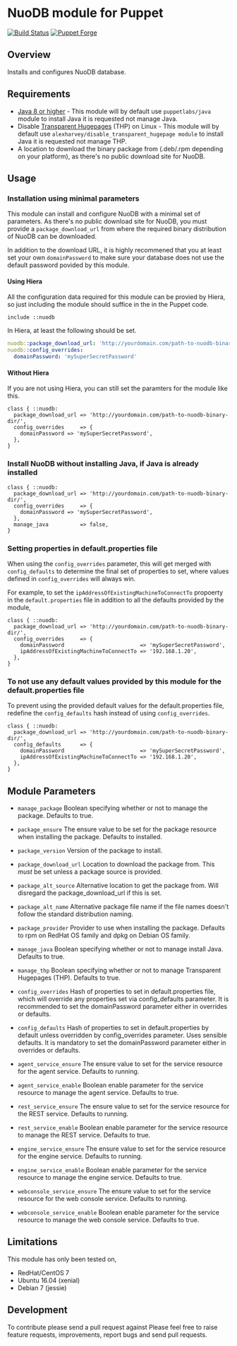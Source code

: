 # NuoDB module for Puppet

[![Build Status](https://travis-ci.org/alfasystems/puppet-nuodb.svg?branch=master)](https://travis-ci.org/alfasystems/puppet-nuodb)
[![Puppet Forge](https://img.shields.io/puppetforge/v/alfasystems/nuodb.svg)](https://forge.puppetlabs.com/alfasystems/nuodb)

## Overview

Installs and configures NuoDB database.

## Requirements

* [Java 8 or higher](http://doc.nuodb.com/Latest/Content/System-Requirements.htm) - This module will by default use ``puppetlabs/java`` module to install Java it is requested not manage Java.
* Disable [Transparent Hugepages](http://doc.nuodb.com/Latest/Content/Note-About-%20Using-Transparent-Huge-Pages.htm) (THP) on Linux - This module will by default use ``alexharvey/disable_transparent_hugepage module`` to install Java it is requested not manage THP.
* A location to download the binary package from (.deb/.rpm depending on your platform), as there's no public download site for NuoDB.

## Usage

### Installation using minimal parameters

This module can install and configure NuoDB with a minimal set of parameters. As there's no public download site for NuoDB, you must provide a ``package_download_url`` from where the required binary distribution of NuoDB can be downloaded.

In addition to the download URL, it is highly recommened that you at least set your own ``domainPassword`` to make sure your database does not use the default password povided by this module.

#### Using Hiera

All the configuration data required for this module can be provied by Hiera, so just including the module should suffice in the in the Puppet code.

```puppet
include ::nuodb
```

In Hiera, at least the following should be set.

```yaml
nuodb::package_download_url: 'http://yourdomain.com/path-to-nuodb-binary-dir/'
nuodb::config_overrides:
  domainPassword: 'mySuperSecretPassword'
```

#### Without Hiera

If you are not using Hiera, you can still set the paramters for the module like this.

```puppet
class { ::nuodb:
  package_download_url => 'http://yourdomain.com/path-to-nuodb-binary-dir/',
  config_overrides     => {
    domainPassword => 'mySuperSecretPassword',
  },
}
```

### Install NuoDB without installing Java, if Java is already installed

```puppet
class { ::nuodb:
  package_download_url => 'http://yourdomain.com/path-to-nuodb-binary-dir/',
  config_overrides     => {
    domainPassword => 'mySuperSecretPassword',
  },
  manage_java          => false,
}
```

### Setting properties in default.properties file

When using the ``config_overrides`` parameter, this will get merged with ``config_defaults`` to determine the final set of properties to set, where values defined in ``config_overrides`` will always win.

For example, to set the ``ipAddressOfExistingMachineToConnectTo`` propoerty in the ``default.properties`` file in addition to all the defaults provided by the module,

```puppet
class { ::nuodb:
  package_download_url => 'http://yourdomain.com/path-to-nuodb-binary-dir/',
  config_overrides     => {
    domainPassword                        => 'mySuperSecretPassword',
    ipAddressOfExistingMachineToConnectTo => '192.168.1.20',
  },
}
```

### To not use any default values provided by this module for the default.properties file

To prevent using the provided default values for the default.properties file, redefine the ``config_defaults`` hash instead of using ``config_overrides``.

```puppet
class { ::nuodb:
  package_download_url => 'http://yourdomain.com/path-to-nuodb-binary-dir/',
  config_defaults      => {
    domainPassword                        => 'mySuperSecretPassword',
    ipAddressOfExistingMachineToConnectTo => '192.168.1.20',
  },
}
```

## Module Parameters

* `manage_package`
  Boolean specifying whether or not to manage the package. Defaults to true.

* `package_ensure`
  The ensure value to be set for the package resource when installing the package. Defaults to installed.

* `package_version`
  Version of the package to install.

* `package_download_url`
  Location to download the package from. This *must* be set unless a package source is provided.

* `package_alt_source`
  Alternative location to get the package from. Will disregard the package_download_url if this is set.

* `package_alt_name`
  Alternative package file name if the file names doesn't follow the standard distribution naming.

* `package_provider`
  Provider to use when installing the package. Defaults to rpm on RedHat OS family and dpkg on Debian OS family.

* `manage_java`
  Boolean specifying whether or not to manage install Java. Defaults to true.

* `manage_thp`
  Boolean specifying whether or not to manage Transparent Hugepages (THP). Defaults to true.

* `config_overrides`
  Hash of properties to set in default.properties file, which will override any properties set via config_defaults parameter. It is recommended to set the domainPassword parameter either in overrides or defaults.

* `config_defaults`
  Hash of properties to set in default.properties by default unless overridden by config_overrides parameter. Uses sensible defaults. It is mandatory to set the domainPassword parameter either in overrides or defaults.

* `agent_service_ensure`
  The ensure value to set for the service resource for the agent service. Defaults to running.

* `agent_service_enable`
  Boolean enable parameter for the service resource to manage the agent service. Defaults to true.

* `rest_service_ensure`
  The ensure value to set for the service resource for the REST service. Defaults to running.

* `rest_service_enable`
  Boolean enable parameter for the service resource to manage the REST service. Defaults to true.

* `engine_service_ensure`
  The ensure value to set for the service resource for the engine service. Defaults to running.

* `engine_service_enable`
  Boolean enable parameter for the service resource to manage the engine service. Defaults to true.

* `webconsole_service_ensure`
  The ensure value to set for the service resource for the web console service. Defaults to running.

* `webconsole_service_enable`
  Boolean enable parameter for the service resource to manage the web console service. Defaults to true.

## Limitations

This module has only been tested on,

* RedHat/CentOS 7
* Ubuntu 16.04 (xenial)
* Debian 7 (jessie)

## Development

To contribute please send a pull request against
Please feel free to raise feature requests, improvements, report bugs and send pull requests.
